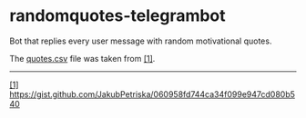 # randomquotes-telegrambot
Bot that replies every user message with random motivational quotes.

The [quotes.csv](/quotes.csv) file was taken from <a href="#note1" id="note1ref">[1]</a>.

---
<a id="note1" href="#note1ref">[1]</a> https://gist.github.com/JakubPetriska/060958fd744ca34f099e947cd080b540
